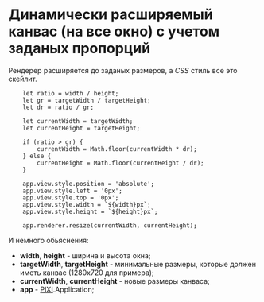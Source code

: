 # Динамически расширяемый канвас (на все окно) с учетом заданых пропорций

Рендерер расширяется до заданых размеров, а *CSS* стиль все это скейлит.

```
	let ratio = width / height;
    let gr = targetWidth / targetHeight;
    let dr = ratio / gr;
    
    let currentWidth = targetWidth;
    let currentHeight = targetHeight;
    
    if (ratio > gr) {
        currentWidth = Math.floor(currentWidth * dr);
    } else {
        currentHeight = Math.floor(currentHeight / dr);
    }
    
    app.view.style.position = 'absolute';
    app.view.style.left = '0px';
    app.view.style.top = '0px';
    app.view.style.width = `${width}px`;
    app.view.style.height = `${height}px`;
    
    app.renderer.resize(currentWidth, currentHeight);
```

И немного обьяснения:

- **width**, **height** - ширина и высота окна;
- **targetWidth**, **targetHeight** - минимальные размеры, которые должен иметь канвас (1280x720 для примера);
- **currentWidth**, **currentHeight** - новые размеры канваса;
- **app** - [PIXI](https://www.pixijs.com/).Application;
